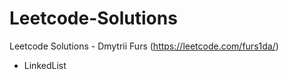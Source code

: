 # Leetcode-Solutions
Leetcode Solutions - Dmytrii Furs (https://leetcode.com/furs1da/)

- LinkedList
